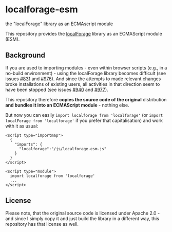 # localforage-esm #

the "localForage" library as an ECMAscript module

This repository provides the [localForage](https://github.com/localForage/localForage) library as an ECMAScript module (ESM).

## Background ##

If you are used to importing modules - even within browser scripts (e.g., in a no-build environment) - using the localForage library becomes difficult (see issues [#831](https://github.com/localForage/localForage/issues/831) and [#976](https://github.com/localForage/localForage/issues/976)). And since the attempts to made relevant changes broke installations of existing users, all activities in that direction seem to have been stopped (see issues [#940](https://github.com/localForage/localForage/issues/940) and  [#977](https://github.com/localForage/localForage/pull/977)).

This repository therefore **copies the source code of the original** distribution **and bundles it into an ECMAScript module** - nothing else.

But now you can easily `import localforage from 'localforage'` (or `import localForage from 'localforage'` if you prefer that capitalisation) and work with it as usual:

```
<script type="importmap">
  {
    "imports": {
      "localforage":"/js/localforage.esm.js"
    }
  }
</script>

<script type="module">
  import localforage from 'localforage'
  ...
</script>
```

## License ##

Please note, that the original source code is licensed under Apache 2.0 - and since I simply copy it and just build the library in a different way, this repository has that license as well.
